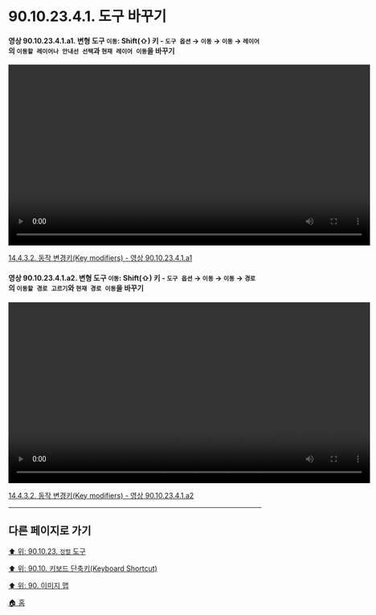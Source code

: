 # 90.10.23.4.1. 도구 바꾸기

<a id="90-10-23-04-01-a1"></a>

#### 영상 90.10.23.4.1.a1. 변형 도구 `이동`: Shift(⇧) 키 - `도구 옵션` → `이동` → `이동` → `레이어`의 `이동할 레이어나 안내선 선택`과 `현재 레이어 이동`을 바꾸기
<video controls="controls" width="720" src="https://github.com/wonder13662/gimp/assets/15767104/5ea34602-a4da-407a-a720-7f6cb8ce3e75"></video>

[14.4.3.2. 동작 변경키(Key modifiers) - 영상 90.10.23.4.1.a1](./14-04-03-02-key_modifiers.md#90-10-23-04-01-a1)

<a id="90-10-23-04-01-a2"></a>

#### 영상 90.10.23.4.1.a2. 변형 도구 `이동`: Shift(⇧) 키 - `도구 옵션` → `이동` → `이동` → `경로`의 `이동할 경로 고르기`와 `현재 경로 이동`을 바꾸기
<video controls="controls" width="720" src="https://github.com/wonder13662/gimp/assets/15767104/c38099fb-2059-41c2-8cfe-6ee939024b76"></video>

[14.4.3.2. 동작 변경키(Key modifiers) - 영상 90.10.23.4.1.a2](./14-04-03-02-key_modifiers.md#90-10-23-04-01-a2)

***

## 다른 페이지로 가기

[⬆️ 위: 90.10.23. `정렬` 도구](./90-10-23-00-align.md)

[⬆️ 위: 90.10. 키보드 단축키(Keyboard Shortcut)](./90-10-00-keyboard_shortcut.md)

[⬆️ 위: 90. 이미지 맵](./90-00-image-map.md)

[🏠 홈](./00-home.md)